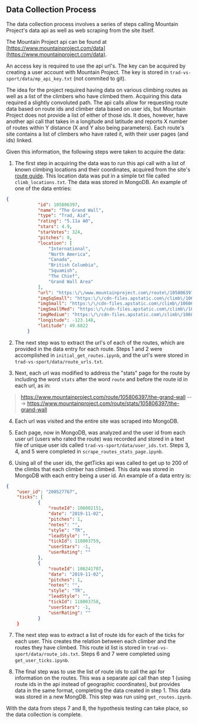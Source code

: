 ## Data Collection Process

The data collection process involves a series of steps calling Mountain Project's data api as well as web scraping from the site itself.

The Mountain Project api can be found at [https://www.mountainproject.com/data](https://www.mountainproject.com/data).

An access key is required to use the api url's. The key can be acquired by creating a user account with Mountain Project. The key is stored in `trad-vs-sport/data/mp_api_key.txt` (not commited to git).

The idea for the project required having data on various climbing routes as well as a list of the climbers who have climbed them. Acquiring this data required a slightly convoluted path. The api calls allow for requesting route data based on route ids and climber data based on user ids, but Mountain Project does not provide a list of either of those ids. It does, however, have another api call that takes in a longitude and latitude and reports X number of routes within Y distance (X and Y also being parameters). Each route's site contains a list of climbers who have rated it, with their user pages (and ids) linked. 

Given this information, the following steps were taken to acquire the data:

1. The first step in acquiring the data was to run this api call with a list of known climbing locations and their coordinates, acquired from the site's [route guide](https://www.mountainproject.com/route-guide). This location data was put in a simple txt file called `climb_locations.txt`. The data was stored in MongoDB. An example of one of the data entries:

```json
{
            "id": 105806397,
            "name": "The Grand Wall",
            "type": "Trad, Aid",
            "rating": "5.11a A0",
            "stars": 4.9,
            "starVotes": 324,
            "pitches": 9,
            "location": [
                "International",
                "North America",
                "Canada",
                "British Columbia",
                "Squamish",
                "The Chief",
                "Grand Wall Area"
            ],
            "url": "https:\/\/www.mountainproject.com\/route\/105806397\/the-grand-wall",
            "imgSqSmall": "https:\/\/cdn-files.apstatic.com\/climb\/106069105_sqsmall_1558470675.jpg",
            "imgSmall": "https:\/\/cdn-files.apstatic.com\/climb\/106069105_small_1558470675.jpg",
            "imgSmallMed": "https:\/\/cdn-files.apstatic.com\/climb\/106069105_smallMed_1558470675.jpg",
            "imgMedium": "https:\/\/cdn-files.apstatic.com\/climb\/106069105_medium_1558470675.jpg",
            "longitude": -123.148,
            "latitude": 49.6822
        }
```


2. The next step was to extract the url's of each of the routes, which are provided in the data entry for each route. Steps 1 and 2 were accomplished in `initial_get_routes.ipynb`, and the url's were stored in `trad-vs-sport/data/route_urls.txt`.

3. Next, each url was modified to address the "stats" page for the route by including the word `stats` after the word `route` and before the route id in each url, as in:

> https://www.mountainproject.com/route/105806397/the-grand-wall ---> https://www.mountainproject.com/route/stats/105806397/the-grand-wall


4. Each url was visited and the entire site was scraped into MongoDB.

5. Each page, now in MongoDB, was analyzed and the user id from each user url (users who rated the route) was recorded and stored in a text file of unique user ids called `trad-vs-sport/data/user_ids.txt`. Steps 3, 4, and 5 were completed in `scrape_routes_stats_page.ipynb`.

6. Using all of the user ids, the getTicks api was called to get up to 200 of the climbs that each climber has climbed. This data was stored in MongoDB with each entry being a user id. An example of a data entry is:

```json
{
    "user_id": "200527767",
    "ticks": [
            {
                "routeId": 106002151,
                "date": "2019-11-02",
                "pitches": 1,
                "notes": "",
                "style": "TR",
                "leadStyle": "",
                "tickId": 118003759,
                "userStars": -1,
                "userRating": ""
            },
            {
                "routeId": 106241707,
                "date": "2019-11-02",
                "pitches": 1,
                "notes": "",
                "style": "TR",
                "leadStyle": "",
                "tickId": 118003758,
                "userStars": -1,
                "userRating": ""
            }
    }
```

7. The next step was to extract a list of route ids for each of the ticks for each user. This creates the relation between each climber and the routes they have climbed. This route id list is stored in `trad-vs-sport/data/route_ids.txt`. Steps 6 and 7 were completed using `get_user_ticks.ipynb`.

8. The final step was to use the list of route ids to call the api for information on the routes. This was a separate api call than step 1 (using route ids in the api instead of geographic coordinates), but provides data in the same format, completing the data created in step 1. This data was stored in a new MongDB. This step was run using `get_routes.ipynb`.

With the data from steps 7 and 8, the hypothesis testing can take place, so the data collection is complete.